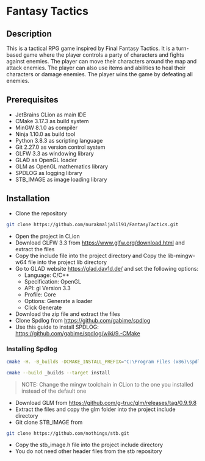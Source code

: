 # Fantasy Tactics

## Description

This is a tactical RPG game inspired by Final Fantasy Tactics. It is a turn-based game where the player controls a party of characters and fights against enemies. The player can move their characters around the map and attack enemies. The player can also use items and abilities to heal their characters or damage enemies. The player wins the game by defeating all enemies.

## Prerequisites

- JetBrains CLion as main IDE
- CMake 3.17.3 as build system
- MinGW 8.1.0 as compiler
- Ninja 1.10.0 as build tool
- Python 3.8.3 as scripting language
- Git 2.27.0 as version control system
- GLFW 3.3 as windowing library
- GLAD as OpenGL loader
- GLM as OpenGL mathematics library
- SPDLOG as logging library
- STB_IMAGE as image loading library

## Installation

- Clone the repository
```bash
git clone https://github.com/nurakmaljalil91/FantasyTactics.git
```
- Open the project in CLion 
- Download GLFW 3.3 from https://www.glfw.org/download.html and extract the files
- Copy the include file into the project directory and Copy the lib-mingw-w64 file into the project lib directory
- Go to GLAD website https://glad.dav1d.de/ and set the following options:
    - Language: C/C++
    - Specification: OpenGL
    - API: gl Version 3.3
    - Profile: Core
    - Options: Generate a loader
    - Click Generate
- Download the zip file and extract the files
- Clone Spdlog from https://github.com/gabime/spdlog
- Use this guide to install SPDLOG: https://github.com/gabime/spdlog/wiki/9.-CMake

### Installing Spdlog

```bash
cmake -H. -B_builds -DCMAKE_INSTALL_PREFIX="C:\Program Files (x86)\spdlog" -G "MinGW Makefiles" -DCMAKE_CXX_STANDARD=17
```

```bash
cmake --build _builds --target install
```

> NOTE: Change the mingw toolchain in CLion to the one you installed instead of the default one

- Download GLM from https://github.com/g-truc/glm/releases/tag/0.9.9.8
- Extract the files and copy the glm folder into the project include directory
- Git clone STB_IMAGE from

```bash
git clone https://github.com/nothings/stb.git
```

- Copy the stb_image.h file into the project include directory
- You do not need other header files from the stb repository